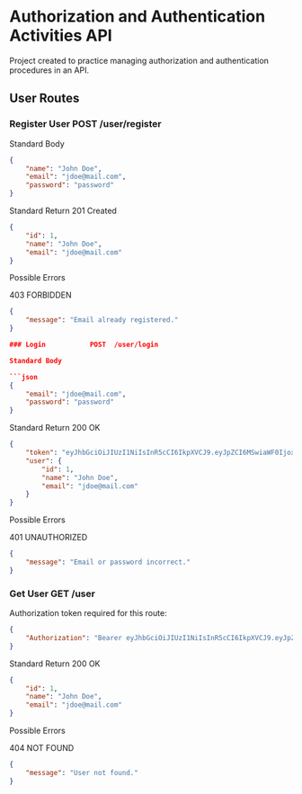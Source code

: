 # Authorization and Authentication Activities API

Project created to practice managing authorization and authentication procedures in an API.

## User Routes

### Register User   POST  /user/register

Standard Body

```json
{
	"name": "John Doe",
	"email": "jdoe@mail.com",
	"password": "password"
}
```

Standard Return     201 Created

```json
{
	"id": 1,
	"name": "John Doe",
	"email": "jdoe@mail.com"
}
```

Possible Errors

403 FORBIDDEN

```json
{
	"message": "Email already registered."
}

### Login           POST  /user/login

Standard Body

```json
{
	"email": "jdoe@mail.com",
	"password": "password"
}
```

Standard Return     200 OK

```json
{
	"token": "eyJhbGciOiJIUzI1NiIsInR5cCI6IkpXVCJ9.eyJpZCI6MSwiaWF0IjoxNzA4Mzc1NTI1LCJleHAiOjE3MDg0NjE5MjV9.ZrzAfp5Xlz77kQKU6tMOuOMHeOAZ7aF99t-vOCEr6KQ",
	"user": {
		"id": 1,
		"name": "John Doe",
		"email": "jdoe@mail.com"
	}
}
```

Possible Errors

401 UNAUTHORIZED

```json
{
	"message": "Email or password incorrect."
}
```

### Get User        GET   /user

Authorization token required for this route:

```json
{
	"Authorization": "Bearer eyJhbGciOiJIUzI1NiIsInR5cCI6IkpXVCJ9.eyJpZCI6MSwiaWF0IjoxNzA4Mzc1NTI1LCJleHAiOjE3MDg0NjE5MjV9.ZrzAfp5Xlz77kQKU6tMOuOMHeOAZ7aF99t-vOCEr6KQ"
}
```

Standard Return     200 OK

```json
{
	"id": 1,
	"name": "John Doe",
	"email": "jdoe@mail.com"
}
```

Possible Errors

404 NOT FOUND

```json
{
	"message": "User not found."
}
```

